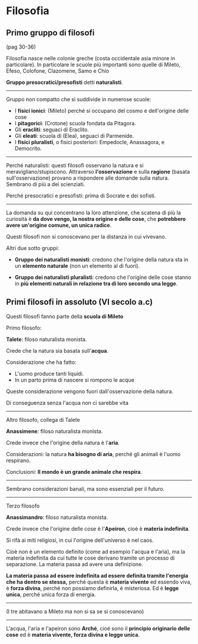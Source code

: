 # Filosofia
## Primo gruppo di filosofi 

(pag 30-36)

Filosofia nasce nelle colonie greche (costa occidentale asia minore in particolare). In particolare le scuole più importanti sono quelle di Mileto, Efeso, Colofone, Clazomene, Samo e Chio

**Gruppo presocratici/presofisti** detti **naturalisti**.

---
Gruppo non compatto che si suddivide in numerose scuole:
- I **fisici ionici**: (Mileto) perché si occupano del cosmo e dell'origine delle cose
- I **pitagorici**: (Crotone) scuola fondata da Pitagora.
- Gli **eracliti**: seguaci di Eraclito.
- Gli **eleati**: scuola di (Elea), seguaci di Parmenide.
- I **fisici pluralisti**, o fisici posteriori: Empedocle, Anassagora, e Democrito.
<!-- mettere in grassetto quando si studiano i vari tipi di filosofi -->
---

Perché naturalisti: questi filosofi osservano la natura e si meravigliano/stupiscono. Attraverso **l'osservazione** e sulla **ragione** (basata sull'osservazione) provano a rispondere alle domande sulla natura. Sembrano di più a dei scienziati.

Perché presocratici e presofisti: prima di Socrate e dei sofisti.

---

La domanda su qui concentrano la loro attenzione, che scatena di più la curiosità è **da dove vengo, la nostra origine e delle cose**, che **potrebbero avere un'origine comune, un unica radice**.

Questi filosofi non si conoscevano per la distanza in cui vivevano.

Altri due sotto gruppi:

- **Gruppo dei naturalisti monisti**: credono che l'origine della natura sta in un **elemento naturale** (non un elemento al di fuori).

- **Gruppo dei naturalisti pluralisti**: credono che l'origine delle cose stanno in **più elementi naturali in relazione tra di loro secondo una legge**.


## Primi filosofi in assoluto (VI secolo a.c)

Questi filosofi fanno parte della **scuola di Mileto**

Primo filosofo:

**Talete**: filoso naturalista monista. 

Crede che la natura sia basata sull'**acqua**.

Considerazione che ha fatto:
- L'uomo produce tanti liquidi.
- In un parto prima di nascere si rompono le acque

Queste considerazione vengono fuori dall'osservazione della natura.

Di conseguenza senza l'acqua non ci sarebbe vita

---

Altro filosofo, collega di Talete

**Anassimene**: filoso naturalista monista. 

Crede invece che l'origine della natura è l'**aria**.

Considerazioni: la natura **ha bisogno di aria**, perché gli animali è l'uomo respirano.

Conclusioni:
**Il mondo è un grande animale che respira**.

---

Sembrano considerazioni banali, ma sono essenziali per il futuro.

---

Terzo filosofo

**Anassimandro**: filoso naturalista monista. 

Crede invece che l'origine delle cose è l'**Apeiron**, cioè è **materia indefinita**.

Si rifà ai miti religiosi, in cui l'origine dell'universo è nel caos.

Cioè non è un elemento definito (come ad esempio l'acqua e l'aria), ma la materia indefinita da cui tutte le cose derivano tramite un processo di separazione. La materia passa ad avere una definizione.

**La materia passa ad essere indefinita ad essere definita tramite l'energia che ha dentro se stessa,** perché questa è **materia vivente** ed essendo viva, è **forza divina**, perché non possiamo definirla, è misteriosa. Ed è **legge unica**, perché unica forza di energia.

---

(I tre abitavano a Mileto ma non si sa se si conoscevano)

---

L'acqua, l'aria e l'apeiron sono **Arché**, cioé sono il **principio originario delle cose** ed è **materia vivente, forza divina e legge unica.**